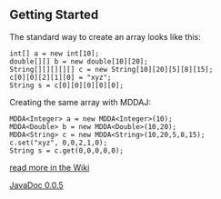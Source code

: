 ## Getting Started
The standard way to create an array looks like this:

    int[] a = new int[10];
    double[][] b = new double[10][20];
    String[][][][][] c = new String[10][20][5][8][15];
    c[0][0][2][1][0] = "xyz";
    String s = c[0][0][0][0][0];

Creating the same array with MDDAJ:

    MDDA<Integer> a = new MDDA<Integer>(10);
    MDDA<Double> b = new MDDA<Double>(10,20);
    MDDA<String> c = new MDDA<String>(10,20,5,8,15);
    c.set("xyz", 0,0,2,1,0);
    String s = c.get(0,0,0,0,0);

[read more in the Wiki][wiki]

[JavaDoc 0.0.5][javadoc]

  [wiki]: http://github.com/timaschew/MDAAJ/wiki
  [javadoc]: http://thunderwave.de//mdda/0.0.5
